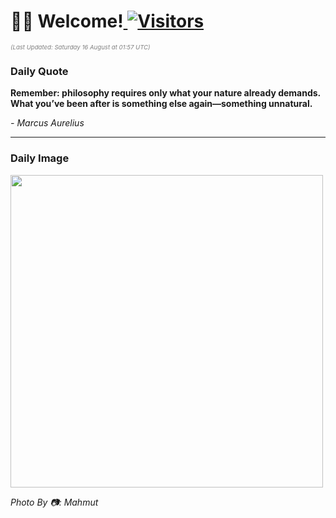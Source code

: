 <h1>👋🏽 Welcome!<a href="https://github.com/OmitNomis/"> <img src="https://visitor-badge.laobi.icu/badge?page_id=OmitNomis" alt="Visitors"></a></h1>

<i><p style="font-size: 0.6rem; color:gray">(Last Updated: Saturday 16 August at 01:57 UTC)</p></i>

<h3> Daily Quote </h3>
<b><p>Remember: philosophy requires only what your nature already demands. What you’ve been after is something else again—something unnatural.</p></b>
<i><caption style="font-size: 0.8rem; color:gray;">- Marcus Aurelius</caption></i>


<hr>

<h3>Daily Image</h3>
<a href="https://images.pexels.com/photos/33433152/pexels-photo-33433152.jpeg" target="_blank"><img style="height:500px;" src="https://images.pexels.com/photos/33433152/pexels-photo-33433152.jpeg"/></a>

<i><caption style="font-size: 0.8rem; color:gray;"> Photo By 📷: Mahmut</caption></i>

